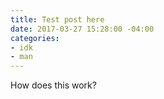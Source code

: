 ```yaml
---
title: Test post here
date: 2017-03-27 15:28:00 -04:00
categories:
- idk
- man
---
```


How does this work?
